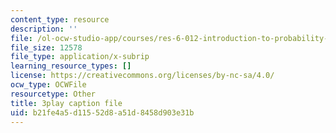 ```yaml
---
content_type: resource
description: ''
file: /ol-ocw-studio-app/courses/res-6-012-introduction-to-probability-spring-2018/b21fe4a5d11552d8a51d8458d903e31b_yJsO5955ZE.vtt
file_size: 12578
file_type: application/x-subrip
learning_resource_types: []
license: https://creativecommons.org/licenses/by-nc-sa/4.0/
ocw_type: OCWFile
resourcetype: Other
title: 3play caption file
uid: b21fe4a5-d115-52d8-a51d-8458d903e31b
---
```

